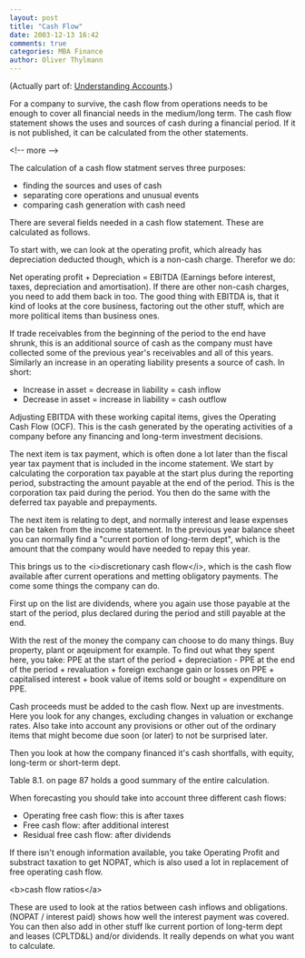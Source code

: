 ```yaml
---
layout: post
title: "Cash Flow"
date: 2003-12-13 16:42
comments: true
categories: MBA Finance
author: Oliver Thylmann
---
```



(Actually part of: [Understanding Accounts](http://www.ennead.de/ou/archives/001040.php).)

For a company to survive, the cash flow from operations needs to be enough to cover all financial needs in the medium/long term. The cash flow statement shows the uses and sources of cash during a financial period. If it is not published, it can be calculated from the other statements.


&lt;!-- more --&gt;


The calculation of a cash flow statment serves three purposes:
- finding the sources and uses of cash
- separating core operations and unusual events
- comparing cash generation with cash need

There are several fields needed in a cash flow statement. These are calculated as follows.

To start with, we can look at the operating profit, which already has depreciation deducted though, which is a non-cash charge. Therefor we do:

Net operating profit + Depreciation = EBITDA (Earnings before interest, taxes, depreciation and amortisation). If there are other non-cash charges, you need to add them back in too. The good thing with EBITDA is, that it kind of looks at the core business, factoring out the other stuff, which are more political items than business ones.

If trade receivables from the beginning of the period to the end have shrunk, this is an additional source of cash as the company must have collected some of the previous year's receivables and all of this years. Similarly an increase in an operating liability presents a source of cash. In short:

- Increase in asset = decrease in liability = cash inflow
- Decrease in asset = increase in liability = cash outflow

Adjusting EBITDA with these working capital items, gives the Operating Cash Flow (OCF). This is the cash generated by the operating activities of a company before any financing and long-term investment decisions.

The next item is tax payment, which is often done a lot later than the fiscal year tax payment that is included in the income statement. We start by calculating the corporation tax payable at the start plus during the reporting period, substracting the amount payable at the end of the period. This is the corporation tax paid during the period. You then do the same with the deferred tax payable and prepayments.

The next item is relating to dept, and normally interest and lease expenses can be taken from the income statement. In the previous year balance sheet you can normally find a &quot;current portion of long-term dept&quot;, which is the amount that the company would have needed to repay this year. 

This brings us to the &lt;i&gt;discretionary cash flow&lt;/i&gt;, which is the cash flow available after current operations and metting obligatory payments. The come some things the company can do. 

First up on the list are dividends, where you again use those payable at the start of the period, plus declared during the period and still payable at the end. 

With the rest of the money the company can choose to do many things. Buy property, plant or aqeuipment for example. To find out what they spent here, you take: PPE at the start of the period + depreciation - PPE at the end of the period + revaluation + foreign exchange gain or losses on PPE + capitalised interest + book value of items sold or bought = expenditure on PPE.

Cash proceeds must be added to the cash flow. Next up are investments. Here you look for any changes, excluding changes in valuation or exchange rates. Also take into account any provisions or other out of the ordinary items that might become due soon (or later) to not be surprised later.

Then you look at how the company financed it's cash shortfalls, with equity, long-term or short-term dept. 

Table 8.1. on page 87 holds a good summary of the entire calculation. 

When forecasting you should take into account three different cash flows:
- Operating free cash flow: this is after taxes
- Free cash flow: after additional interest
- Residual free cash flow: after dividends

If there isn't enough information available, you take Operating Profit and substract taxation to get NOPAT, which is also used a lot in replacement of free operating cash flow.

&lt;b&gt;cash flow ratios&lt;/a&gt;

These are used to look at the ratios between cash inflows and obligations. (NOPAT / interest paid) shows how well the interest payment was covered. You can then also add in other stuff lke current portion of long-term dept and leases (CPLTD&amp;L) and/or dividends. It really depends on what you want to calculate.


